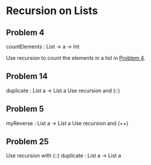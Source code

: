 #                                                                                                                                                                                                                                                                                                                                                                              Recursion on Lists

## Problem 4

countElements : List -&gt; a -&gt; Int

Use recursion to count the elements in a list in [Problem 4](/../p/problem_4.md).

## Problem 14

duplicate : List a -&gt; List a
Use recursion and \(::\)

## Problem 5

myReverse : List a -&gt; List a
Use recursion and \(++\)

## Problem 25

Use recursion with \(::\)
duplicate : List a -&gt; List a

